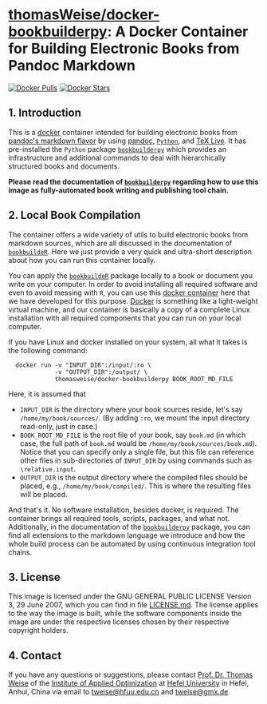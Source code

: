 # [thomasWeise/docker-bookbuilderpy](http://hub.docker.com/r/thomasweise/docker-bookbuilderpy/): A Docker Container for Building Electronic Books from Pandoc Markdown

[![Docker Pulls](http://img.shields.io/docker/pulls/thomasweise/docker-bookbuilderpy.svg)](http://hub.docker.com/r/thomasweise/docker-bookbuilderpy/)
[![Docker Stars](http://img.shields.io/docker/stars/thomasweise/docker-bookbuilderpy.svg)](http://hub.docker.com/r/thomasweise/docker-bookbuilderpy/)

## 1. Introduction

This is a [docker](https://www.docker.com) container intended for building electronic books from [pandoc's markdown flavor](http://pandoc.org/MANUAL.html#pandocs-markdown) by using [pandoc](http://pandoc.org/), [`Python`](https://www.python.org/), and [TeX Live](http://tug.org/texlive/). It has pre-installed the `Python` package [`bookbuilderpy`](http://github.com/thomasWeise/bookbuilderpy) which provides an infrastructure and additional commands to deal with hierarchically structured books and documents.

**Please read the documentation of [`bookbuilderpy`](http://github.com/thomasWeise/bookbuilderpy)  regarding how to use this image as fully-automated book writing and publishing tool chain.**

## 2. Local Book Compilation

The container offers a wide variety of utils to build electronic books from markdown sources, which are all discussed in the documentation of [`bookbuildeR`](http://github.com/thomasWeise/bookbuildeR).
Here we just provide a very quick and ultra-short description about how you can run this container locally.

You can apply the [`bookbuildeR`](http://github.com/thomasWeise/bookbuildeR) package locally to a book or document you write on your computer.
In order to avoid installing all required software and even to avoid messing with `R`, you can use this [docker container](http://hub.docker.com/r/thomasweise/docker-bookbuilder/) here that we have developed for this purpose.
[Docker](https://en.wikipedia.org/wiki/Docker_(software)) is something like a light-weight virtual machine, and our container is basically a copy of a complete Linux installation with all required components that you can run on your local computer.

If you have Linux and docker installed on your system, all what it takes is the following command:

      docker run -v "INPUT_DIR":/input/:ro \
                 -v "OUTPUT_DIR":/output/ \
                 thomasweise/docker-bookbuilderpy BOOK_ROOT_MD_FILE

Here, it is assumed that

- `INPUT_DIR` is the directory where your book sources reside, let's say `/home/my/book/sources/`. (By adding `:ro`, we mount the input directory read-only, just in case.)
- `BOOK_ROOT_MD_FILE` is the root file of your book, say `book.md` (in which case, the full path of `book.md` would be `/home/my/book/sources/book.md`). Notice that you can specify only a single file, but this file can reference other files in sub-directories of `INPUT_DIR` by using commands such as  `\relative.input`.
- `OUTPUT_DIR` is the output directory where the compiled files should be placed, e.g., `/home/my/book/compiled/`. This is where the resulting files will be placed.

And that's it.
No software installation, besides docker, is required.
The container brings all required tools, scripts, packages, and what not.
Additionally, in the documentation of the [`bookbuilderpy`](http://github.com/thomasWeise/bookbuilderpy) package, you can find all extensions to the markdown language we introduce and how the whole build process can be automated by using continuous integration tool chains.

## 3. License

This image is licensed under the GNU GENERAL PUBLIC LICENSE Version 3, 29 June 2007, which you can find in file [LICENSE.md](http://github.com/thomasWeise/docker-bookbuilder/blob/master/LICENSE.md). The license applies to the way the image is built, while the software components inside the image are under the respective licenses chosen by their respective copyright holders.

## 4. Contact

If you have any questions or suggestions, please contact
[Prof. Dr. Thomas Weise](http://iao.hfuu.edu.cn/team/director) of the
[Institute of Applied Optimization](http://iao.hfuu.edu.cn/) at
[Hefei University](http://www.hfuu.edu.cn) in
Hefei, Anhui, China via
email to [tweise@hfuu.edu.cn](mailto:tweise@hfuu.edu.cn) and [tweise@gmx.de](mailto:tweise@gmx.de).
